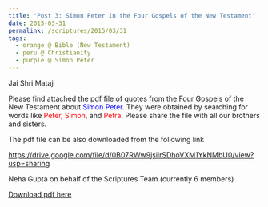 ```yaml
---
title: 'Post 3: Simon Peter in the Four Gospels of the New Testament'
date: 2015-03-31
permalink: /scriptures/2015/03/31
tags:
  - orange @ Bible (New Testament)
  - peru @ Christianity
  - purple @ Simon Peter
---
```


Jai Shri Mataji  

Please find attached the pdf file of quotes from the Four Gospels of the New Testament about <font color="blue">Simon Peter</font>. They were obtained by searching for words like <font color="red">Peter, Simon</font>, and <font color="red">Petra</font>. Please share the file with all our brothers and sisters.  

The pdf file can be also downloaded from the following link  

<a href="https://drive.google.com/file/d/0B07RWw9jsilrSDhoVXM1YkNMbU0/view?usp=sharing">https://drive.google.com/file/d/0B07RWw9jsilrSDhoVXM1YkNMbU0/view?usp=sharing</a>

Neha Gupta on behalf of the Scriptures Team (currently 6 members)

[Download pdf here](http://seven-teams.github.io/files/SimonPeter_4GospelsOfNewTestament.pdf)